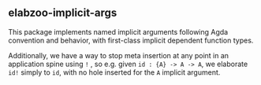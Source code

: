 ## elabzoo-implicit-args

This package implements named implicit arguments following Agda convention and
behavior, with first-class implicit dependent function types.

Additionally, we have a way to stop meta insertion at any point in an application spine using `!` , 
so e.g. given `id : {A} -> A -> A`, we elaborate `id!` simply
to `id`, with no hole inserted for the `A` implicit argument.
